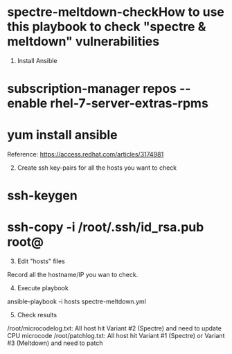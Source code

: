 # spectre-meltdown-checkHow to use this playbook to check "spectre & meltdown" vulnerabilities

1. Install Ansible

# subscription-manager repos --enable rhel-7-server-extras-rpms
# yum install ansible

Reference: https://access.redhat.com/articles/3174981


2. Create ssh key-pairs for all the hosts you want to check

# ssh-keygen
# ssh-copy -i /root/.ssh/id_rsa.pub root@<the-host-you-need-to-check>


3. Edit "hosts" files

Record all the hostname/IP you wan to check.


4. Execute playbook

ansible-playbook -i hosts spectre-meltdown.yml 

5. Check results

/root/microcodelog.txt:  All host hit Variant #2 (Spectre) and need to update CPU microcode
/root/patchlog.txt: All host hit Variant #1 (Spectre) or Variant #3 (Meltdown) and need to patch


